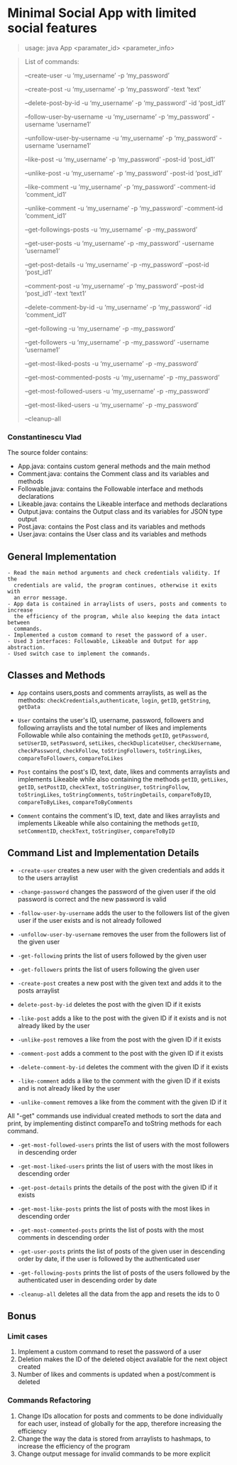 # Minimal Social App with limited social features

> usage: java App <command> <paramater_id> <parameter_info>

> List of commands:
>
> –create-user -u ‘my_username’ -p ‘my_password’
>
> –create-post -u ‘my_username’ -p ‘my_password’ -text ‘text’
>
> –delete-post-by-id -u ‘my_username’ -p ‘my_password’ -id ‘post_id1’
>
> –follow-user-by-username -u ‘my_username’ -p ‘my_password’ -username ‘username1’
>
> –unfollow-user-by-username -u ‘my_username’ -p ‘my_password’ -username ‘username1’
>
> –like-post -u ‘my_username’ -p ‘my_password’ -post-id ‘post_id1’
>
> –unlike-post -u ‘my_username’ -p ‘my_password’ -post-id ‘post_id1’
>
> –like-comment -u ‘my_username’ -p ‘my_password’ -comment-id ‘comment_id1’
>
> –unlike-comment -u ‘my_username’ -p ‘my_password’ -comment-id ‘comment_id1’
>
> –get-followings-posts -u ‘my_username’ -p -my_password’
>
> –get-user-posts -u ‘my_username’ -p -my_password’ -username ‘username1’
>
> –get-post-details -u ‘my_username’ -p -my_password’ –post-id ‘post_id1’
>
> –comment-post -u ‘my_username’ -p ‘my_password’ –post-id ‘post_id1‘ -text ‘text1’
>
> –delete-comment-by-id -u ‘my_username’ -p ‘my_password’ -id ‘comment_id1’
>
> –get-following -u ‘my_username’ -p -my_password’
>
> –get-followers -u ‘my_username’ -p -my_password’ -username ‘username1’
>
> –get-most-liked-posts -u ‘my_username’ -p -my_password’
>
> –get-most-commented-posts -u ‘my_username’ -p -my_password’
>
> –get-most-followed-users -u ‘my_username’ -p -my_password’
>
> –get-most-liked-users -u ‘my_username’ -p -my_password’
>
> –cleanup-all


### Constantinescu Vlad

The source folder contains:

- App.java: contains custom general methods and the main method
- Comment.java: contains the Comment class and its variables and methods
- Followable.java: contains the Followable interface and methods declarations
- Likeable.java: contains the Likeable interface and methods declarations
- Output.java: contains the Output class and its variables for JSON type output
- Post.java: contains the Post class and its variables and methods
- User.java: contains the User class and its variables and methods

## General Implementation
```     
- Read the main method arguments and check credentials validity. If the
  credentials are valid, the program continues, otherwise it exits with
  an error message.
- App data is contained in arraylists of users, posts and comments to increase
  the efficiency of the program, while also keeping the data intact between
  commands.
- Implemented a custom command to reset the password of a user. 
- Used 3 interfaces: Followable, Likeable and Output for app abstraction.
- Used switch case to implement the commands.
```

## Classes and Methods

- `App` contains users,posts and comments arraylists, as well as the methods:
  `checkCredentials`,`authenticate`, `login`, `getID`, `getString`, `getData`


- `User` contains the user's ID, username, password, followers and following
  arraylists and the total number of likes and implements Followable while also
  containing the methods `getID`, `getPassword`, `setUserID`, `setPassword`,
  `setLikes`, `checkDuplicateUser`, `checkUsername`, `checkPassword`,
  `checkFollow`, `toStringFollowers`, `toStringLikes`, `compareToFollowers`,
  `compareToLikes`


- `Post` contains the post's ID, text, date, likes and comments arraylists and
  implements Likeable while also containing the methods `getID`, `getLikes`,
  `getID`, `setPostID`, `checkText`, `toStringUser`, `toStringFollow`,
  `toStringLikes`, `toStringComments`, `toStringDetails`, `compareToByID`,
  `compareToByLikes`, `compareToByComments`


- `Comment` contains the comment's ID, text, date and likes arraylists and
  implements Likeable while also containing the methods
  `getID`, `setCommentID`, `checkText`, `toStringUser`, `compareToByID`

## Command List and Implementation Details

- `-create-user` creates a new user with the given credentials and adds it to
  the users arraylist


- `-change-password` changes the password of the given user if the old password
  is correct and the new password is valid


- `-follow-user-by-username` adds the user to the followers list of the given
  user if the user exists and is not already followed


- `-unfollow-user-by-username` removes the user from the followers list of the
  given user


- `-get-following` prints the list of users followed by the given user


- `-get-followers` prints the list of users following the given user


- `-create-post` creates a new post with the given text and adds it to the
  posts arraylist


- `delete-post-by-id` deletes the post with the given ID if it exists


- `-like-post` adds a like to the post with the given ID if it exists and is
  not already liked by the user


- `-unlike-post` removes a like from the post with the given ID if it exists


- `-comment-post` adds a comment to the post with the given ID if it exists


- `-delete-comment-by-id` deletes the comment with the given ID if it exists


- `-like-comment` adds a like to the comment with the given ID if it exists and
  is not already liked by the user


- `-unlike-comment` removes a like from the comment with the given ID if it

All "-get" commands use individual created methods to sort the data and print,
by implementing distinct compareTo and toString methods for each command.

- `-get-most-followed-users` prints the list of users with the most followers
  in descending order


- `-get-most-liked-users` prints the list of users with the most likes in
  descending order


- `-get-post-details` prints the details of the post with the given ID if it
  exists


- `-get-most-like-posts` prints the list of posts with the most likes in
  descending order


- `-get-most-commented-posts` prints the list of posts with the most comments
  in descending order


- `-get-user-posts` prints the list of posts of the given user in descending
  order by date, if the user is followed by the authenticated user


- `-get-following-posts` prints the list of posts of the users followed by the
  authenticated user in descending order by date


- `-cleanup-all` deletes all the data from the app and resets the ids to 0

## Bonus

### Limit cases
1. Implement a custom command to reset the password of a user
2. Deletion makes the ID of the deleted object available for the next object
   created
3. Number of likes and comments is updated when a post/comment is deleted
### Commands Refactoring
1. Change IDs allocation for posts and comments to be done individually for each
   user, instead of globally for the app, therefore increasing the efficiency
2. Change the way the data is stored from arraylists to hashmaps, to increase
   the efficiency of the program
3. Change output message for invalid commands to be more explicit